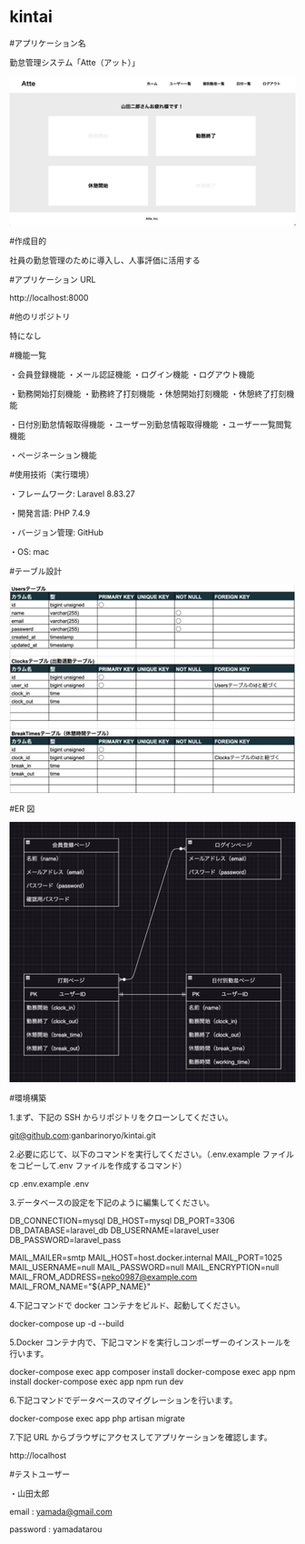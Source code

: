 # kintai

#アプリケーション名

勤怠管理システム「Atte（アット）」

![alt 打刻ページ/ホーム](<スクリーンショット 2024-11-16 22.24.19.png>)

#作成目的

社員の勤怠管理のために導入し、人事評価に活用する

#アプリケーション URL

http://localhost:8000

#他のリポジトリ

特になし

#機能一覧

・会員登録機能
・メール認証機能
・ログイン機能
・ログアウト機能

・勤務開始打刻機能
・勤務終了打刻機能
・休憩開始打刻機能
・休憩終了打刻機能

・日付別勤怠情報取得機能
・ユーザー別勤怠情報取得機能
・ユーザー一覧閲覧機能

・ページネーション機能

#使用技術（実行環境）

・フレームワーク: Laravel 8.83.27

・開発言語: PHP 7.4.9

・バージョン管理: GitHub

・OS: mac

#テーブル設計

![alt テーブル設計](<スクリーンショット 2024-11-16 21.33.14.png>)

#ER 図

![alt ER図](<スクリーンショット 2024-09-20 21.30.56.png>)

#環境構築

1.まず、下記の SSH からリポジトリをクローンしてください。

git@github.com:ganbarinoryo/kintai.git

2.必要に応じて、以下のコマンドを実行してください。（.env.example ファイルをコピーして.env ファイルを作成するコマンド）

cp .env.example .env

3.データベースの設定を下記のように編集してください。

DB_CONNECTION=mysql
DB_HOST=mysql
DB_PORT=3306
DB_DATABASE=laravel_db
DB_USERNAME=laravel_user
DB_PASSWORD=laravel_pass

MAIL_MAILER=smtp
MAIL_HOST=host.docker.internal
MAIL_PORT=1025
MAIL_USERNAME=null
MAIL_PASSWORD=null
MAIL_ENCRYPTION=null
MAIL_FROM_ADDRESS=neko0987@example.com
MAIL_FROM_NAME="${APP_NAME}"

4.下記コマンドで docker コンテナをビルド、起動してください。

docker-compose up -d --build

5.Docker コンテナ内で、下記コマンドを実行しコンポーザーのインストールを行います。

docker-compose exec app composer install
docker-compose exec app npm install
docker-compose exec app npm run dev

6.下記コマンドでデータベースのマイグレーションを行います。

docker-compose exec app php artisan migrate

7.下記 URL からブラウザにアクセスしてアプリケーションを確認します。

http://localhost

#テストユーザー

・山田太郎

email : yamada@gmail.com

password : yamadatarou
